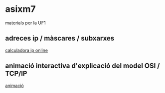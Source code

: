 # asixm7
materials per la UF1

## adreces ip / màscares / subxarxes
[calculadora ip online](http://jodies.de/ipcalc)

## animació interactiva d'explicació del model OSI / TCP/IP
[animació](https://sites.google.com/site/tcpipanimation/home)

